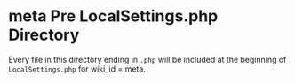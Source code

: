 # meta Pre LocalSettings.php Directory

Every file in this directory ending in `.php` will be included at the beginning of `LocalSettings.php` for wiki_id = meta.
